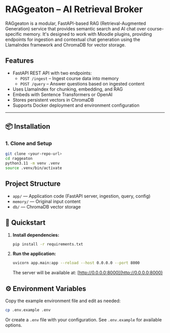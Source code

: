 # RAGgeaton – AI Retrieval Broker

RAGgeaton is a modular, FastAPI-based RAG (Retrieval-Augmented Generation) service that provides semantic search and AI chat over course-specific memory. It's designed to work with Moodle plugins, providing endpoints for ingestion and contextual chat generation using the LlamaIndex framework and ChromaDB for vector storage.

## Features

- FastAPI REST API with two endpoints:
  - `POST /ingest` – Ingest course data into memory
  - `POST /query` – Answer questions based on ingested content
- Uses LlamaIndex for chunking, embedding, and RAG
- Embeds with Sentence Transformers or OpenAI
- Stores persistent vectors in ChromaDB
- Supports Docker deployment and environment configuration

---

## 📦 Installation

### 1. Clone and Setup

```bash
git clone <your-repo-url>
cd raggeaton
python3.11 -m venv .venv
source .venv/bin/activate
```

## Project Structure

- `app/` — Application code (FastAPI server, ingestion, query, config)
- `memory/` — Original input content
- `db/` — ChromaDB vector storage

## 🚀 Quickstart

1. **Install dependencies:**
   ```bash
   pip install -r requirements.txt
   ```
2. **Run the application:**
   ```bash
   uvicorn app.main:app --reload --host 0.0.0.0 --port 8000
   ```
   The server will be available at: [http://0.0.0.0:8000](http://0.0.0.0:8000)

## ⚙️ Environment Variables

Copy the example environment file and edit as needed:
```bash
cp .env.example .env
```
Or create a `.env` file with your configuration. See `.env.example` for available options.
